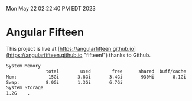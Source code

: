 Mon May 22 02:22:40 PM EDT 2023

# Angular Fifteen


This project is live at [https://angularfifteen.github.io](https://angularfifteen.github.io "fifteen!") thanks to Github.

```bash
System Memory
               total        used        free      shared  buff/cache   available
Mem:            15Gi       3.8Gi       3.4Gi       930Mi       8.1Gi        10Gi
Swap:          8.0Gi       1.3Gi       6.7Gi
System Storage
1.2G	.
```
```bash
